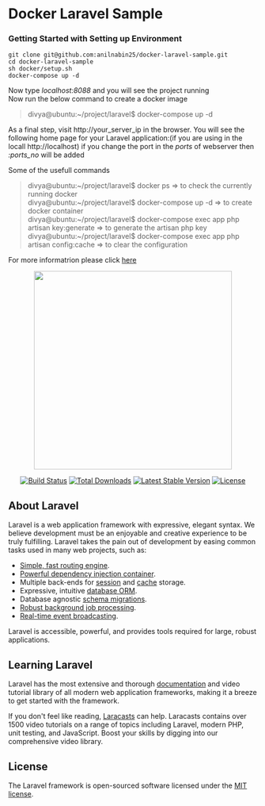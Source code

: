 # Docker Laravel Sample

### Getting Started with Setting up Environment

```
git clone git@github.com:anilnabin25/docker-laravel-sample.git
cd docker-laravel-sample
sh docker/setup.sh
docker-compose up -d
```
Now type *localhost:8088* and you will see the project running\
Now run the below command to create a docker image
 > divya@ubuntu:~/project/laravel$ docker-compose up -d

As a final step, visit http://your_server_ip in the browser. You will see the following home page for your Laravel application:(if you are using in the locall http://localhost) if you change the port in the *ports* of webserver then  *:ports_no*  will be added

Some of the usefull commands
 > divya@ubuntu:\~/project/laravel$ docker ps => to check the currently running docker\
 > divya@ubuntu:\~/project/laravel$ docker-compose up -d => to create docker container\
 > divya@ubuntu:\~/project/laravel$ docker-compose exec app php artisan key:generate => to generate the artisan php key\
 > divya@ubuntu:\~/project/laravel$ docker-compose exec app php artisan config:cache => to clear the configuration


For more informatrion please click [here](https://www.digitalocean.com/community/tutorials/how-to-set-up-laravel-nginx-and-mysql-with-docker-compose)


<p align="center"><img src="https://res.cloudinary.com/dtfbvvkyp/image/upload/v1566331377/laravel-logolockup-cmyk-red.svg" width="400"></p>

<p align="center">
<a href="https://travis-ci.org/laravel/framework"><img src="https://travis-ci.org/laravel/framework.svg" alt="Build Status"></a>
<a href="https://packagist.org/packages/laravel/framework"><img src="https://poser.pugx.org/laravel/framework/d/total.svg" alt="Total Downloads"></a>
<a href="https://packagist.org/packages/laravel/framework"><img src="https://poser.pugx.org/laravel/framework/v/stable.svg" alt="Latest Stable Version"></a>
<a href="https://packagist.org/packages/laravel/framework"><img src="https://poser.pugx.org/laravel/framework/license.svg" alt="License"></a>
</p>

## About Laravel

Laravel is a web application framework with expressive, elegant syntax. We believe development must be an enjoyable and creative experience to be truly fulfilling. Laravel takes the pain out of development by easing common tasks used in many web projects, such as:

- [Simple, fast routing engine](https://laravel.com/docs/routing).
- [Powerful dependency injection container](https://laravel.com/docs/container).
- Multiple back-ends for [session](https://laravel.com/docs/session) and [cache](https://laravel.com/docs/cache) storage.
- Expressive, intuitive [database ORM](https://laravel.com/docs/eloquent).
- Database agnostic [schema migrations](https://laravel.com/docs/migrations).
- [Robust background job processing](https://laravel.com/docs/queues).
- [Real-time event broadcasting](https://laravel.com/docs/broadcasting).

Laravel is accessible, powerful, and provides tools required for large, robust applications.

## Learning Laravel

Laravel has the most extensive and thorough [documentation](https://laravel.com/docs) and video tutorial library of all modern web application frameworks, making it a breeze to get started with the framework.

If you don't feel like reading, [Laracasts](https://laracasts.com) can help. Laracasts contains over 1500 video tutorials on a range of topics including Laravel, modern PHP, unit testing, and JavaScript. Boost your skills by digging into our comprehensive video library.

## License

The Laravel framework is open-sourced software licensed under the [MIT license](https://opensource.org/licenses/MIT).
